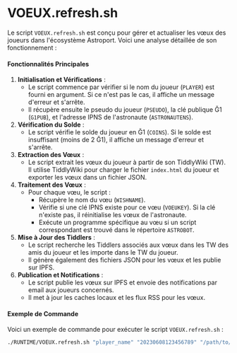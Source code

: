 # VOEUX.refresh.sh

Le script `VOEUX.refresh.sh` est conçu pour gérer et actualiser les vœux des joueurs dans l'écosystème Astroport. Voici une analyse détaillée de son fonctionnement :

#### Fonctionnalités Principales

1. **Initialisation et Vérifications** :
   * Le script commence par vérifier si le nom du joueur (`PLAYER`) est fourni en argument. Si ce n'est pas le cas, il affiche un message d'erreur et s'arrête.
   * Il récupère ensuite le pseudo du joueur (`PSEUDO`), la clé publique Ğ1 (`G1PUB`), et l'adresse IPNS de l'astronaute (`ASTRONAUTENS`).
2. **Vérification du Solde** :
   * Le script vérifie le solde du joueur en Ğ1 (`COINS`). Si le solde est insuffisant (moins de 2 Ğ1), il affiche un message d'erreur et s'arrête.
3. **Extraction des Vœux** :
   * Le script extrait les vœux du joueur à partir de son TiddlyWiki (TW). Il utilise TiddlyWiki pour charger le fichier `index.html` du joueur et exporter les vœux dans un fichier JSON.
4. **Traitement des Vœux** :
   * Pour chaque vœu, le script :
     * Récupère le nom du vœu (`WISHNAME`).
     * Vérifie si une clé IPNS existe pour ce vœu (`VOEUKEY`). Si la clé n'existe pas, il réinitialise les vœux de l'astronaute.
     * Exécute un programme spécifique au vœu si un script correspondant est trouvé dans le répertoire `ASTROBOT`.
5. **Mise à Jour des Tiddlers** :
   * Le script recherche les Tiddlers associés aux vœux dans les TW des amis du joueur et les importe dans le TW du joueur.
   * Il génère également des fichiers JSON pour les vœux et les publie sur IPFS.
6. **Publication et Notifications** :
   * Le script publie les vœux sur IPFS et envoie des notifications par email aux joueurs concernés.
   * Il met à jour les caches locaux et les flux RSS pour les vœux.

#### Exemple de Commande

Voici un exemple de commande pour exécuter le script `VOEUX.refresh.sh` :

```bash
./RUNTIME/VOEUX.refresh.sh "player_name" "20230608123456789" "/path/to/index.html"
```

####

